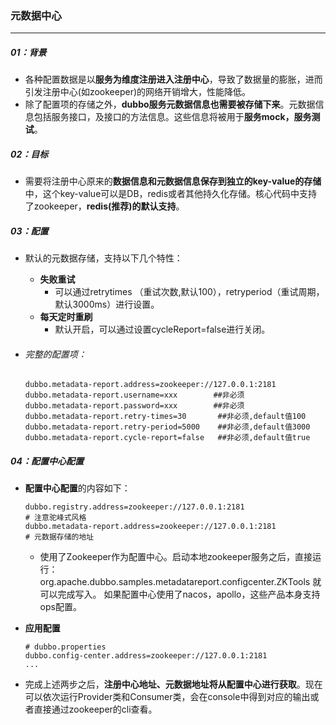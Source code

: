 ### 元数据中心

------

##### 01：背景

- 各种配置数据是以**服务为维度注册进入注册中心**，导致了数据量的膨胀，进而引发注册中心(如zookeeper)的网络开销增大，性能降低。
- 除了配置项的存储之外，**dubbo服务元数据信息也需要被存储下来**。元数据信息包括服务接口，及接口的方法信息。这些信息将被用于**服务mock，服务测试**。

##### 02：目标

- 需要将注册中心原来的**数据信息和元数据信息保存到独立的key-value的存储**中，这个key-value可以是DB，redis或者其他持久化存储。核心代码中支持了zookeeper，**redis(推荐)的默认支持**。

##### 03：配置

- 默认的元数据存储，支持以下几个特性：
  - **失败重试**
    - 可以通过retrytimes （重试次数,默认100），retryperiod（重试周期，默认3000ms）进行设置。
  - **每天定时重刷**
    - 默认开启，可以通过设置cycleReport=false进行关闭。

- ###### 完整的配置项：

  ```properties
  dubbo.metadata-report.address=zookeeper://127.0.0.1:2181
  dubbo.metadata-report.username=xxx        ##非必须
  dubbo.metadata-report.password=xxx        ##非必须
  dubbo.metadata-report.retry-times=30       ##非必须,default值100
  dubbo.metadata-report.retry-period=5000    ##非必须,default值3000
  dubbo.metadata-report.cycle-report=false   ##非必须,default值true
  ```

##### 04：配置中心配置

- **配置中心配置**的内容如下：

  ```properties
  dubbo.registry.address=zookeeper://127.0.0.1:2181
  # 注意驼峰式风格
  dubbo.metadata-report.address=zookeeper://127.0.0.1:2181
  # 元数据存储的地址
  ```

  - 使用了Zookeeper作为配置中心。启动本地zookeeper服务之后，直接运行：org.apache.dubbo.samples.metadatareport.configcenter.ZKTools 就可以完成写入。 如果配置中心使用了nacos，apollo，这些产品本身支持ops配置。

- **应用配置**

  ```properties
  # dubbo.properties
  dubbo.config-center.address=zookeeper://127.0.0.1:2181
  ... 
  ```

- 完成上述两步之后，**注册中心地址、元数据地址将从配置中心进行获取**。现在可以依次运行Provider类和Consumer类，会在console中得到对应的输出或者直接通过zookeeper的cli查看。

